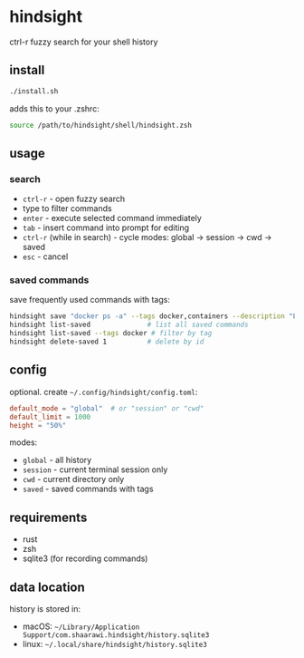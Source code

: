# hindsight

ctrl-r fuzzy search for your shell history

## install

```bash
./install.sh
```

adds this to your .zshrc:
```bash
source /path/to/hindsight/shell/hindsight.zsh
```

## usage

### search
- `ctrl-r` - open fuzzy search
- type to filter commands
- `enter` - execute selected command immediately
- `tab` - insert command into prompt for editing
- `ctrl-r` (while in search) - cycle modes: global → session → cwd → saved
- `esc` - cancel

### saved commands
save frequently used commands with tags:
```bash
hindsight save "docker ps -a" --tags docker,containers --description "List all containers"
hindsight list-saved              # list all saved commands
hindsight list-saved --tags docker # filter by tag
hindsight delete-saved 1          # delete by id
```

## config

optional. create `~/.config/hindsight/config.toml`:

```toml
default_mode = "global"  # or "session" or "cwd"
default_limit = 1000
height = "50%"
```

modes:
- `global` - all history
- `session` - current terminal session only
- `cwd` - current directory only
- `saved` - saved commands with tags

## requirements

- rust
- zsh
- sqlite3 (for recording commands)

## data location

history is stored in:
- macOS: `~/Library/Application Support/com.shaarawi.hindsight/history.sqlite3`
- linux: `~/.local/share/hindsight/history.sqlite3`